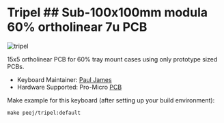 # Tripel ## Sub-100x100mm modula 60% ortholinear 7u PCB

![tripel](https://github.com/peej/tripel-keyboard/raw/master/images/3pcbs.jpg)

15x5 ortholinear PCB for 60% tray mount cases using only prototype sized PCBs.

* Keyboard Maintainer: [Paul James](https://github.com/peej)
* Hardware Supported: Pro-Micro [PCB](https://github.com/peej/tripel-keyboard)

Make example for this keyboard (after setting up your build environment):

    make peej/tripel:default
